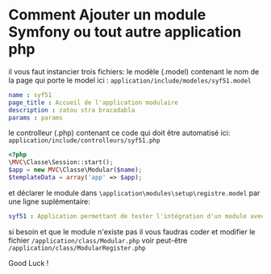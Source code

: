 # Comment Ajouter un module Symfony ou tout autre application php

il vous faut instancier trois fichiers:
le modèle (.model) contenant le nom de la page qui porte le model
ici : `application/include/modeles/syf51.model`
```yaml
name : syf51
page_title : Accueil de l'application modulaire
description : zatou stra bracadabla
params : params
```
le controlleur (.php) contenant ce code qui doit être automatisé
ici:  `application/include/controlleurs/syf51.php`
```php
<?php
\MVC\Classe\Session::start();
$app = new MVC\Classe\Modular($name);
$templateData = array('app' => $app);
```
et déclarer le module dans `\application\modules\setup\registre.model`
par une ligne suplémentaire:
```yaml
syf51 : Application permettant de tester l'intégration d'un module avec symfony5.0.99
```

si besoin et que le module n'existe pas il vous faudras coder et modifier
le fichier `/application/class/Modular.php` voir peut-être `/application/class/ModularRegister.php`

Good Luck !
